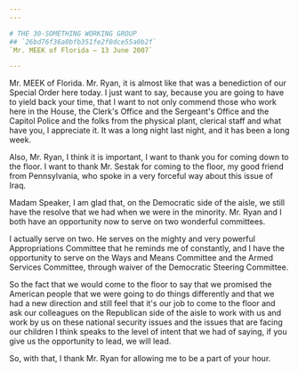 ```yaml
---
---

# THE 30-SOMETHING WORKING GROUP
## `26bd76f36a0bfb351fe2f0dce55a0b2f`
`Mr. MEEK of Florida — 13 June 2007`

---
```



Mr. MEEK of Florida. Mr. Ryan, it is almost like that was a 
benediction of our Special Order here today. I just want to say, 
because you are going to have to yield back your time, that I want to 
not only commend those who work here in the House, the Clerk's Office 
and the Sergeant's Office and the Capitol Police and the folks from the 
physical plant, clerical staff and what have you, I appreciate it. It 
was a long night last night, and it has been a long week.

Also, Mr. Ryan, I think it is important, I want to thank you for 
coming down to the floor. I want to thank Mr. Sestak for coming to the 
floor, my good friend from Pennsylvania, who spoke in a very forceful 
way about this issue of Iraq.

Madam Speaker, I am glad that, on the Democratic side of the aisle, 
we still have the resolve that we had when we were in the minority. Mr. 
Ryan and I both have an opportunity now to serve on two wonderful 
committees.



I actually serve on two. He serves on the mighty and very powerful 
Appropriations Committee that he reminds me of constantly, and I have 
the opportunity to serve on the Ways and Means Committee and the Armed 
Services Committee, through waiver of the Democratic Steering 
Committee.

So the fact that we would come to the floor to say that we promised 
the American people that we were going to do things differently and 
that we had a new direction and still feel that it's our job to come to 
the floor and ask our colleagues on the Republican side of the aisle to 
work with us and work by us on these national security issues and the 
issues that are facing our children I think speaks to the level of 
intent that we had of saying, if you give us the opportunity to lead, 
we will lead.

So, with that, I thank Mr. Ryan for allowing me to be a part of your 
hour.